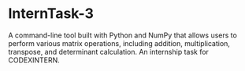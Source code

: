 # InternTask-3
A command-line tool built with Python and NumPy that allows users to perform various matrix operations, including addition, multiplication, transpose, and determinant calculation. An internship task for CODEXINTERN.
